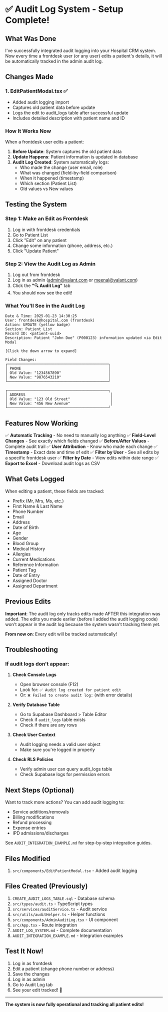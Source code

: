 # ✅ Audit Log System - Setup Complete!

## What Was Done

I've successfully integrated audit logging into your Hospital CRM system. Now every time a frontdesk user (or any user) edits a patient's details, it will be automatically tracked in the admin audit log.

## Changes Made

### 1. EditPatientModal.tsx ✅
- Added audit logging import
- Captures old patient data before update
- Logs the edit to audit_logs table after successful update
- Includes detailed description with patient name and ID

### How It Works Now

When a frontdesk user edits a patient:
1. **Before Update**: System captures the old patient data
2. **Update Happens**: Patient information is updated in database
3. **Audit Log Created**: System automatically logs:
   - Who made the change (user email, role)
   - What was changed (field-by-field comparison)
   - When it happened (timestamp)
   - Which section (Patient List)
   - Old values vs New values

## Testing the System

### Step 1: Make an Edit as Frontdesk
1. Log in with frontdesk credentials
2. Go to Patient List
3. Click "Edit" on any patient
4. Change some information (phone, address, etc.)
5. Click "Update Patient"

### Step 2: View the Audit Log as Admin
1. Log out from frontdesk
2. Log in as admin (admin@valant.com or meenal@valant.com)
3. Click the **"🔍 Audit Log"** tab
4. You should now see the edit!

### What You'll See in the Audit Log

```
Date & Time: 2025-01-23 14:30:25
User: frontdesk@hospital.com (frontdesk)
Action: UPDATE (yellow badge)
Section: Patient List
Record ID: <patient-uuid>
Description: Patient "John Doe" (P000123) information updated via Edit Modal

[Click the down arrow to expand]

Field Changes:
┌─────────────────────────────────────────────┐
│ PHONE                                       │
│ Old Value: "1234567890"                     │
│ New Value: "9876543210"                     │
└─────────────────────────────────────────────┘

┌─────────────────────────────────────────────┐
│ ADDRESS                                      │
│ Old Value: "123 Old Street"                  │
│ New Value: "456 New Avenue"                  │
└─────────────────────────────────────────────┘
```

## Features Now Working

✅ **Automatic Tracking** - No need to manually log anything
✅ **Field-Level Changes** - See exactly which fields changed
✅ **Before/After Values** - Complete audit trail
✅ **User Attribution** - Know who made each change
✅ **Timestamp** - Exact date and time of edit
✅ **Filter by User** - See all edits by a specific frontdesk user
✅ **Filter by Date** - View edits within date range
✅ **Export to Excel** - Download audit logs as CSV

## What Gets Logged

When editing a patient, these fields are tracked:
- Prefix (Mr, Mrs, Ms, etc.)
- First Name & Last Name
- Phone Number
- Email
- Address
- Date of Birth
- Age
- Gender
- Blood Group
- Medical History
- Allergies
- Current Medications
- Reference Information
- Patient Tag
- Date of Entry
- Assigned Doctor
- Assigned Department

## Previous Edits

**Important**: The audit log only tracks edits made AFTER this integration was added. The edits you made earlier (before I added the audit logging code) won't appear in the audit log because the system wasn't tracking them yet.

**From now on**: Every edit will be tracked automatically!

## Troubleshooting

### If audit logs don't appear:

1. **Check Console Logs**
   - Open browser console (F12)
   - Look for: `✅ Audit log created for patient edit`
   - Or: `❌ Failed to create audit log:` (with error details)

2. **Verify Database Table**
   - Go to Supabase Dashboard > Table Editor
   - Check if `audit_logs` table exists
   - Check if there are any rows

3. **Check User Context**
   - Audit logging needs a valid user object
   - Make sure you're logged in properly

4. **Check RLS Policies**
   - Verify admin user can query audit_logs table
   - Check Supabase logs for permission errors

## Next Steps (Optional)

Want to track more actions? You can add audit logging to:
- Service additions/removals
- Billing modifications
- Refund processing
- Expense entries
- IPD admissions/discharges

See `AUDIT_INTEGRATION_EXAMPLE.md` for step-by-step integration guides.

## Files Modified

1. `src/components/EditPatientModal.tsx` - Added audit logging

## Files Created (Previously)

1. `CREATE_AUDIT_LOGS_TABLE.sql` - Database schema
2. `src/types/audit.ts` - TypeScript types
3. `src/services/auditService.ts` - Audit service
4. `src/utils/auditHelper.ts` - Helper functions
5. `src/components/AdminAuditLog.tsx` - UI component
6. `src/App.tsx` - Route integration
7. `AUDIT_LOG_SYSTEM.md` - Complete documentation
8. `AUDIT_INTEGRATION_EXAMPLE.md` - Integration examples

## Test It Now!

1. Log in as frontdesk
2. Edit a patient (change phone number or address)
3. Save the changes
4. Log in as admin
5. Go to Audit Log tab
6. See your edit tracked! 🎉

---

**The system is now fully operational and tracking all patient edits!**
